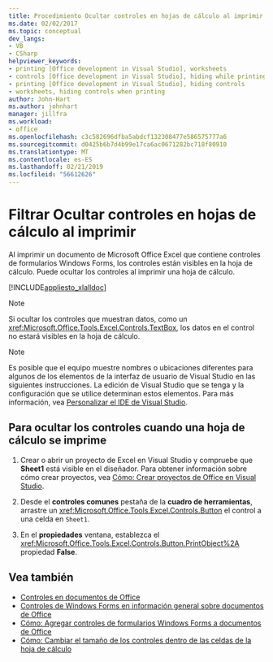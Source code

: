 ```yaml
---
title: Procedimiento Ocultar controles en hojas de cálculo al imprimir
ms.date: 02/02/2017
ms.topic: conceptual
dev_langs:
- VB
- CSharp
helpviewer_keywords:
- printing [Office development in Visual Studio], worksheets
- controls [Office development in Visual Studio], hiding while printing
- printing [Office development in Visual Studio], hiding controls
- worksheets, hiding controls when printing
author: John-Hart
ms.author: johnhart
manager: jillfra
ms.workload:
- office
ms.openlocfilehash: c3c582696dfba5abdcf132308477e586575777a6
ms.sourcegitcommit: d0425b6b7d4b99e17ca6ac0671282bc718f80910
ms.translationtype: MT
ms.contentlocale: es-ES
ms.lasthandoff: 02/21/2019
ms.locfileid: "56612626"
---
```

# <a name="how-to-hide-controls-on-worksheets-when-printing"></a>Filtrar Ocultar controles en hojas de cálculo al imprimir
  Al imprimir un documento de Microsoft Office Excel que contiene controles de formularios Windows Forms, los controles están visibles en la hoja de cálculo. Puede ocultar los controles al imprimir una hoja de cálculo.

 [!INCLUDE[appliesto_xlalldoc](../vsto/includes/appliesto-xlalldoc-md.md)]

> [!NOTE]
>  Si ocultar los controles que muestran datos, como un <xref:Microsoft.Office.Tools.Excel.Controls.TextBox>, los datos en el control no estará visibles en la hoja de cálculo.

> [!NOTE]
>  Es posible que el equipo muestre nombres o ubicaciones diferentes para algunos de los elementos de la interfaz de usuario de Visual Studio en las siguientes instrucciones. La edición de Visual Studio que se tenga y la configuración que se utilice determinan estos elementos. Para más información, vea [Personalizar el IDE de Visual Studio](../ide/personalizing-the-visual-studio-ide.md).

## <a name="to-hide-controls-when-a-worksheet-is-printed"></a>Para ocultar los controles cuando una hoja de cálculo se imprime

1.  Crear o abrir un proyecto de Excel en Visual Studio y compruebe que **Sheet1** está visible en el diseñador. Para obtener información sobre cómo crear proyectos, vea [Cómo: Crear proyectos de Office en Visual Studio](../vsto/how-to-create-office-projects-in-visual-studio.md).

2.  Desde el **controles comunes** pestaña de la **cuadro de herramientas**, arrastre un <xref:Microsoft.Office.Tools.Excel.Controls.Button> el control a una celda en `Sheet1`.

3.  En el **propiedades** ventana, establezca el <xref:Microsoft.Office.Tools.Excel.Controls.Button.PrintObject%2A> propiedad **False**.

## <a name="see-also"></a>Vea también
- [Controles en documentos de Office](../vsto/controls-on-office-documents.md)
- [Controles de Windows Forms en información general sobre documentos de Office](../vsto/windows-forms-controls-on-office-documents-overview.md)
- [Cómo: Agregar controles de formularios Windows Forms a documentos de Office](../vsto/how-to-add-windows-forms-controls-to-office-documents.md)
- [Cómo: Cambiar el tamaño de los controles dentro de las celdas de la hoja de cálculo](../vsto/how-to-resize-controls-within-worksheet-cells.md)
